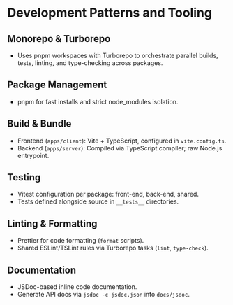 # Development Patterns and Tooling

## Monorepo & Turborepo
- Uses pnpm workspaces with Turborepo to orchestrate parallel builds, tests, linting, and type-checking across packages.

## Package Management
- pnpm for fast installs and strict node_modules isolation.

## Build & Bundle
- Frontend (`apps/client`): Vite + TypeScript, configured in `vite.config.ts`.
- Backend (`apps/server`): Compiled via TypeScript compiler; raw Node.js entrypoint.

## Testing
- Vitest configuration per package: front-end, back-end, shared.
- Tests defined alongside source in `__tests__` directories.

## Linting & Formatting
- Prettier for code formatting (`format` scripts).
- Shared ESLint/TSLint rules via Turborepo tasks (`lint`, `type-check`).

## Documentation
- JSDoc-based inline code documentation.
- Generate API docs via `jsdoc -c jsdoc.json` into `docs/jsdoc`.
